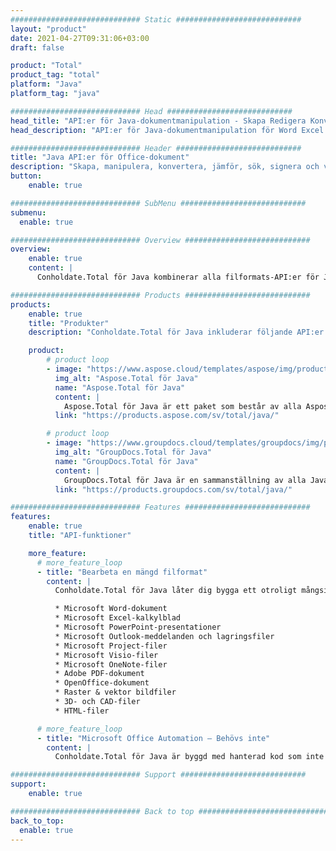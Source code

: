 ```yaml
---
############################# Static ############################
layout: "product"
date: 2021-04-27T09:31:06+03:00
draft: false

product: "Total"
product_tag: "total"
platform: "Java"
platform_tag: "java"

############################# Head ############################
head_title: "API:er för Java-dokumentmanipulation - Skapa Redigera Konvertera Visa Annotera dokument"
head_description: "API:er för Java-dokumentmanipulation för Word Excel PowerPoint Outlook HTML PDF-bild 3D-format. Lägg till streckkods- och OCR-funktioner till dina Java-applikationer."

############################# Header ############################
title: "Java API:er för Office-dokument"
description: "Skapa, manipulera, konvertera, jämför, sök, signera och visa Word, Excel, PowerPoint, Outlook, Visio, PDF och mer än 100 andra filformat i Java."
button:
    enable: true

############################# SubMenu ############################
submenu:
  enable: true

############################# Overview ############################
overview:
    enable: true
    content: |
      Conholdate.Total för Java kombinerar alla filformats-API:er för Java som ett enda paket som erbjuds av Aspose & GroupDocs. Det ger utvecklarna möjlighet att skapa, redigera, skriva ut, visa, kommentera, jämföra, signera, automatisera, söka och konvertera mellan ett brett utbud av populära dokumentformat inom alla Java-applikationer (J2SE, J2EE, J2ME).

############################# Products ############################
products:
    enable: true
    title: "Produkter"
    description: "Conholdate.Total för Java inkluderar följande API:er för dokumentmanipulation för Java:"

    product:
        # product loop
        - image: "https://www.aspose.cloud/templates/aspose/img/products/total/aspose_total-for-java.svg"
          img_alt: "Aspose.Total för Java"
          name: "Aspose.Total för Java"
          content: |
            Aspose.Total för Java är ett paket som består av alla Aspose for Java API:er. Det låter dig skapa, manipulera, konvertera och återge Word, Excel, PDF, PowerPoint, Outlook och mer än 100 andra filformat i alla Java-program utan att installera Microsoft Office.
          link: "https://products.aspose.com/sv/total/java/"

        # product loop
        - image: "https://www.groupdocs.cloud/templates/groupdocs/img/products/total/border/groupdocs-total-java.svg"
          img_alt: "GroupDocs.Total för Java"
          name: "GroupDocs.Total för Java"
          content: |
            GroupDocs.Total för Java är en sammanställning av alla Java API som erbjuds av GroupDocs. Det ger möjligheten att visa, kommentera, konvertera, jämföra, signera, vattenstämpla och redigera de mest populära filformaten i alla Java-applikationer.
          link: "https://products.groupdocs.com/sv/total/java/"

############################# Features ############################
features:
    enable: true
    title: "API-funktioner"

    more_feature:
      # more_feature_loop
      - title: "Bearbeta en mängd filformat"
        content: |
          Conholdate.Total för Java låter dig bygga ett otroligt mångsidigt filbehandlingssystem som kan hantera många populära filformat. Du kan enkelt öppna, skapa, ändra och till och med inter-konvertera filformat av följande typer.

          * Microsoft Word-dokument
          * Microsoft Excel-kalkylblad
          * Microsoft PowerPoint-presentationer
          * Microsoft Outlook-meddelanden och lagringsfiler
          * Microsoft Project-filer
          * Microsoft Visio-filer
          * Microsoft OneNote-filer
          * Adobe PDF-dokument
          * OpenOffice-dokument
          * Raster & vektor bildfiler
          * 3D- och CAD-filer
          * HTML-filer

      # more_feature_loop
      - title: "Microsoft Office Automation – Behövs inte"
        content: |
          Conholdate.Total för Java är byggd med hanterad kod som inte behöver Microsoft Office eller något annat verktyg för att fungera med något av de filformat som stöds. Det är ett perfekt Microsoft Office-automatiseringsalternativ när det gäller funktioner som stöds, säkerhet, stabilitet, skalbarhet, hastighet och pris.

############################# Support ############################
support:
    enable: true

############################# Back to top ###############################
back_to_top:
  enable: true
---
```

